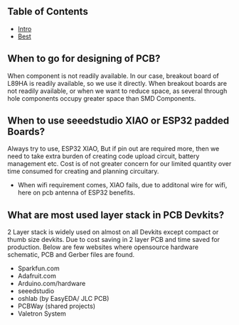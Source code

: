 ## Table of Contents
- [Intro](#when-to-go-for-designing-of-pcb)
- [Best](#what-are-most-used-layer-stack-in-pcb-devkits)

## When to go for designing of PCB?
When component is not readily available. In our case, breakout board of L89HA is readily available, so we use it directly. When breakout boards are not readily available, or when we want to reduce space, as several through hole components occupy greater space than SMD Components.

## When to use seeedstudio XIAO or ESP32 padded Boards?
Always try to use, ESP32 XIAO, But if pin out are required more, then we need to take extra burden of creating code upload circuit, battery management etc. Cost is of not greater concern for our limited quantity over time consumed for creating and planning circuitary.
- When wifi requirement comes, XIAO fails, due to additonal wire for wifi, here on pcb antenna of ESP32 benefits.

## What are most used layer stack in PCB Devkits?
2 Layer stack is widely used on almost on all Devkits except compact or thumb size devkits. Due to cost saving in 2 layer PCB and time saved for production. Below are few websites where opensource hardware schematic, PCB and Gerber files are found.
- Sparkfun.com
- Adafruit.com
- Arduino.com/hardware
- seeedstudio
- oshlab (by EasyEDA/ JLC PCB)
- PCBWay (shared projects)
- Valetron System

  




